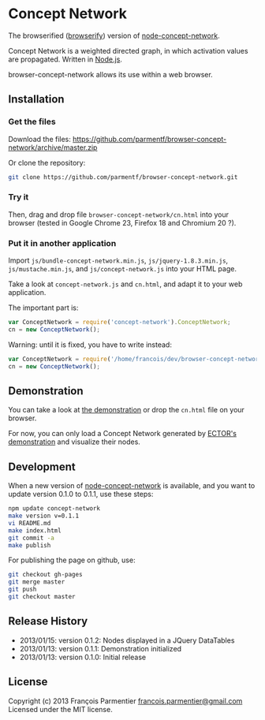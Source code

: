 # Concept Network

The browserified ([browserify](https://github.com/substack/node-browserify/)) version of [node-concept-network](https://github.com/parmentf/node-concept-network).

Concept Network is a weighted directed graph, in which activation values are propagated. Written in [Node.js](http://nodejs.org).

browser-concept-network allows its use within a web browser.

## Installation

### Get the files
Download the files: https://github.com/parmentf/browser-concept-network/archive/master.zip

Or clone the repository:
```bash
git clone https://github.com/parmentf/browser-concept-network.git
```

### Try it
Then, drag and drop file ``browser-concept-network/cn.html`` into your browser
(tested in Google Chrome 23, Firefox 18 and Chromium 20 ?).

### Put it in another application

Import `js/bundle-concept-network.min.js`, `js/jquery-1.8.3.min.js`,
`js/mustache.min.js`, and `js/concept-network.js` into your HTML page.

Take a look at ``concept-network.js`` and ``cn.html``, and adapt it to your
web application.

The important part is:
```javascript
var ConceptNetwork = require('concept-network').ConceptNetwork;
cn = new ConceptNetwork();
```

Warning: until it is fixed, you have to write instead:
```javascript
var ConceptNetwork = require('/home/francois/dev/browser-concept-network/lib/concept-network').ConceptNetwork;
cn = new ConceptNetwork();
```

## Demonstration

You can take a look at [the demonstration](http://parmentf.github.com/browser-concept-network/cn.html) 
or drop the `cn.html` file on your browser.

For now, you can only load a Concept Network generated by [ECTOR's
demonstration](http://parmentf.github.com/browser-ector/ector.html) and
visualize their nodes.

## Development

When a new version of [node-concept-network](https://github.com/parmentf/node-concept-network)
is available, and you want to update version 0.1.0 to 0.1.1, use these steps:
```bash
npm update concept-network
make version v=0.1.1
vi README.md
make index.html
git commit -a
make publish
```
For publishing the page on github, use:
```bash
git checkout gh-pages
git merge master
git push
git checkout master
```

## Release History
* 2013/01/15: version 0.1.2: Nodes displayed in a JQuery DataTables
* 2013/01/13: version 0.1.1: Demonstration initialized
* 2013/01/13: version 0.1.0: Initial release

## License
Copyright (c) 2013 François Parmentier <francois.parmentier@gmail.com>
Licensed under the MIT license.
